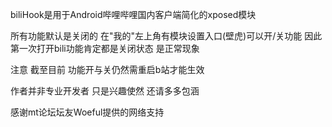 biliHook是用于Android哔哩哔哩国内客户端简化的xposed模块

所有功能默认是关闭的 在"我的"左上角有模块设置入口(壁虎)可以开/关功能
因此第一次打开bili功能肯定都是关闭状态 是正常现象

注意 截至目前 功能开与关仍然需重启b站才能生效

作者并非专业开发者 只是兴趣使然 还请多多包涵



感谢mt论坛坛友Woeful提供的网络支持

